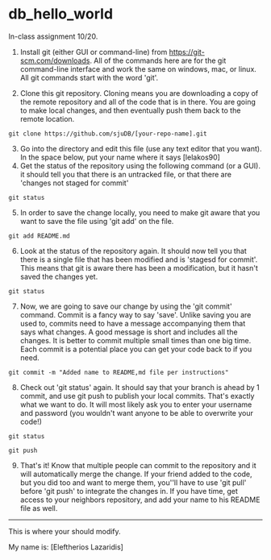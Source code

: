 # db_hello_world


In-class assignment 10/20.


1) Install git (either GUI or command-line) from https://git-scm.com/downloads. All of the commands here are for the git command-line interface and work the same on windows, mac, or linux. All git commands start with the word 'git'.


2) Clone this git repository. Cloning means you are downloading a copy of the remote repository and all of the code that is in there. You are going to make local changes, and then eventually push them back to the remote location.
```
git clone https://github.com/sjuDB/[your-repo-name].git
```

3) Go into the directory and edit this file (use any text editor that you want). In the space below, put your name where it says [lelakos90]
4) Get the status of the repository using the following command (or a GUI). it should tell you that there is an untracked file, or that there are 'changes not staged for commit'
```
git status
```

5) In order to save the change locally, you need to make git aware that you want to save the file using 'git add' on the file. 
```
git add README.md
```

6) Look at the status of the repository again. It should now tell you that there is a single file that has been modified and is 'stagesd for commit'. This means that git is aware there has been a modification, but it hasn't saved the changes yet.
```
git status
```

7) Now, we are going to save our change by using the 'git commit' command. Commit is a fancy way to say 'save'. Unlike saving you are used to, commits need to have a message accompanying them that says what changes. A good message is short and includes all the changes. It is better to commit multiple small times than one big time. Each commit is a potential place you can get your code back to if you need.

```
git commit -m "Added name to README,md file per instructions"
```

8) Check out 'git status' again. It should say that your branch is ahead by 1 commit, and use git push to publish your local commits. That's exactly what we want to do. It will most likely ask you to enter your username and password (you wouldn't want anyone to be able to overwrite your code!)

```
git status

git push 
```

9) That's it! Know that multiple people can commit to the repository and it will automatically merge the change. If your friend added to the code, but you did too and want to merge them, you''ll have to use 'git pull' before 'git push' to integrate the changes in. If you have time, get access to your neighbors repository, and add your name to his README file as well.


---------


This is where your should modify.


My name is: [Eleftherios Lazaridis]
